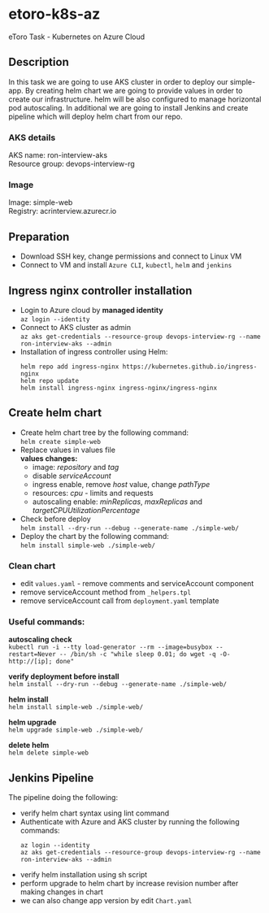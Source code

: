 # etoro-k8s-az
eToro Task - Kubernetes on Azure Cloud

## Description
In this task we are going to use AKS cluster in order to deploy our simple-app.
By creating helm chart we are going to provide values in order to create our infrastructure.
helm will be also configured to manage horizontal pod autoscaling.
In additional we are going to install Jenkins and create pipeline which will deploy helm chart from our repo.

### AKS details
AKS name: ron-interview-aks  
Resource group: devops-interview-rg

### Image
Image: simple-web  
Registry: acrinterview.azurecr.io

## Preparation
- Download SSH key, change permissions and connect to Linux VM
- Connect to VM and install `Azure CLI`, `kubectl`, `helm` and `jenkins`

## Ingress nginx controller installation
- Login to Azure cloud by **managed identity**  
  `az login --identity`
- Connect to AKS cluster as admin  
  `az aks get-credentials --resource-group devops-interview-rg --name ron-interview-aks --admin`
- Installation of ingress controller using Helm:
  ```
  helm repo add ingress-nginx https://kubernetes.github.io/ingress-nginx
  helm repo update
  helm install ingress-nginx ingress-nginx/ingress-nginx
  ```
## Create helm chart
- Create helm chart tree by the following command:  
  `helm create simple-web`
- Replace values in values file  
  **values changes:**
  - image: *repository* and *tag*  
  - disable *serviceAccount*  
  - ingress enable, remove *host* value, change *pathType*  
  - resources: *cpu* - limits and requests  
  - autoscaling enable: *minReplicas*, *maxReplicas* and *targetCPUUtilizationPercentage*
- Check before deploy  
  `helm install --dry-run --debug --generate-name ./simple-web/`
- Deploy the chart by the following command:  
  `helm install simple-web ./simple-web/`  

### Clean chart  
- edit `values.yaml` - remove comments and serviceAccount component  
- remove serviceAccount method from `_helpers.tpl`  
- remove serviceAccount call from `deployment.yaml` template  

### Useful commands:
**autoscaling check**  
`kubectl run -i --tty load-generator --rm --image=busybox --restart=Never -- /bin/sh -c "while sleep 0.01; do wget -q -O- http://[ip]; done"`  

**verify deployment before install**  
`helm install --dry-run --debug --generate-name ./simple-web/`  

**helm install**  
`helm install simple-web ./simple-web/`

**helm upgrade**  
`helm upgrade simple-web ./simple-web/`

**delete helm**  
`helm delete simple-web`

## Jenkins Pipeline
The pipeline doing the following:  
- verify helm chart syntax using lint command  
- Authenticate with Azure and AKS cluster by running the following commands:  
  ```
  az login --identity  
  az aks get-credentials --resource-group devops-interview-rg --name ron-interview-aks --admin  
  ```  
- verify helm installation using sh script  
- perform upgrade to helm chart by increase revision number after making changes in chart  
- we can also change app version by edit `Chart.yaml`  
